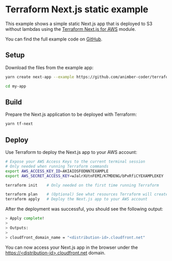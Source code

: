 # Terraform Next.js static example

This example shows a simple static Next.js app that is deployed to S3 without lambdas using the [Terraform Next.js for AWS](https://registry.terraform.io/modules/animber-coder/next-js/aws) module.

You can find the full example code on [GitHub](https://github.com/animber-coder/terraform-aws-next-js/tree/main/examples/static).

## Setup

Download the files from the example app:

```sh
yarn create next-app --example https://github.com/animber-coder/terraform-aws-next-js/tree/main/examples/static my-app

cd my-app
```

## Build

Prepare the Next.js application to be deployed with Terraform:

```sh
yarn tf-next
```

## Deploy

Use Terraform to deploy the Next.js app to your AWS account:

```sh
# Expose your AWS Access Keys to the current terminal session
# Only needed when running Terraform commands
export AWS_ACCESS_KEY_ID=AKIAIOSFODNN7EXAMPLE
export AWS_SECRET_ACCESS_KEY=wJalrXUtnFEMI/K7MDENG/bPxRfiCYEXAMPLEKEY

terraform init    # Only needed on the first time running Terraform

terraform plan    # (Optional) See what resources Terraform will create
terraform apply   # Deploy the Next.js app to your AWS account
```

After the deployment was successful, you should see the following output:

```sh
> Apply complete!
>
> Outputs:
>
> cloudfront_domain_name = "<distribution-id>.cloudfront.net"
```

You can now access your Next.js app in the browser under the [https://&lt;distribution-id&gt;.cloudfront.net](https://<distribution-id>.cloudfront.net) domain.
